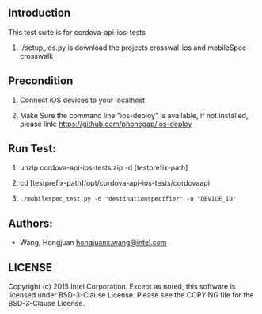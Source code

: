 ## Introduction

This test suite is for cordova-api-ios-tests

1. ./setup_ios.py is download the projects crosswal-ios and mobileSpec-crosswalk

## Precondition

1. Connect iOS devices to your localhost

2. Make Sure the command line "ios-deploy" is available, if not installed, please link:
   https://github.com/phonegap/ios-deploy 

## Run Test:

1. unzip cordova-api-ios-tests<version>.zip -d [testprefix-path]

2. cd [testprefix-path]/opt/cordova-api-ios-tests/cordovaapi

3. `./mobilespec_test.py -d "destinationspecifier" -u "DEVICE_ID"`

## Authors:

* Wang, Hongjuan <hongjuanx.wang@intel.com>

## LICENSE

Copyright (c) 2015 Intel Corporation.
Except as noted, this software is licensed under BSD-3-Clause License.
Please see the COPYING file for the BSD-3-Clause License.

